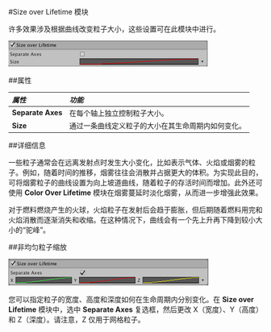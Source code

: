 #Size over Lifetime 模块

许多效果涉及根据曲线改变粒子大小，这些设置可在此模块中进行。

![](../uploads/Main/PartSysSizeOverLifeInsp.png) 

##属性

|**_属性_** |**_功能_** |
|:---|:---|
|__Separate Axes__ |在每个轴上独立控制粒子大小。 |
|__Size__ |通过一条曲线定义粒子的大小在其生命周期内如何变化。 |

##详细信息

一些粒子通常会在远离发射点时发生大小变化，比如表示气体、火焰或烟雾的粒子。例如，随着时间的推移，烟雾往往会消散并占据更大的体积。为实现此目的，可将烟雾粒子的曲线设置为向上坡道曲线，随着粒子的存活时间而增加。此外还可使用 __Color Over Lifetime__ 模块在烟雾蔓延时淡化烟雾，从而进一步增强此效果。

对于燃料燃烧产生的火球，火焰粒子在发射后会趋于膨胀，但后期随着燃料用完和火焰消散而逐渐消失和收缩。在这种情况下，曲线会有一个先上升再下降到较小大小的“驼峰”。

##非均匀粒子缩放

![](../uploads/Main/PartSysSizeOverLife-InspSepAxes.png) 


您可以指定粒子的宽度、高度和深度如何在生命周期内分别变化。在 __Size over Lifetime__ 模块中，选中 __Separate Axes__ 复选框，然后更改 X（宽度）、Y（高度）和 Z（深度）。请注意，Z 仅用于网格粒子。

